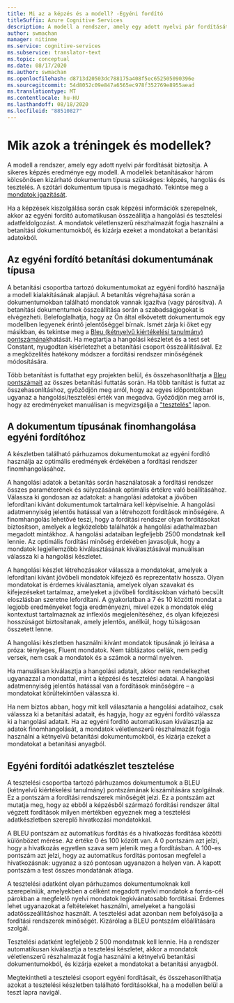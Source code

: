 ```yaml
---
title: Mi az a képzés és a modell? -Egyéni fordító
titleSuffix: Azure Cognitive Services
description: A modell a rendszer, amely egy adott nyelvi pár fordítását biztosítja. A sikeres képzés eredménye egy modell. A modellek betanításakor a három egymást kölcsönösen kizáró adatkészlet kötelező betanítási adatkészletet, hangolási adatkészletet és tesztelési adatkészletet.
author: swmachan
manager: nitinme
ms.service: cognitive-services
ms.subservice: translator-text
ms.topic: conceptual
ms.date: 08/17/2020
ms.author: swmachan
ms.openlocfilehash: d8713d20503dc788175a408f5ec652505090396e
ms.sourcegitcommit: 54d8052c09e847a6565ec978f352769e8955aead
ms.translationtype: MT
ms.contentlocale: hu-HU
ms.lasthandoff: 08/18/2020
ms.locfileid: "88510827"
---
```

# <a name="what-are-trainings-and-models"></a>Mik azok a tréningek és modellek?

A modell a rendszer, amely egy adott nyelvi pár fordítását biztosítja.
A sikeres képzés eredménye egy modell. A modellek betanításakor három kölcsönösen kizárható dokumentum típusa szükséges: képzés, hangolás és tesztelés. A szótári dokumentum típusa is megadható. Tekintse meg a [mondatok igazítását](https://docs.microsoft.com/azure/cognitive-services/translator/custom-translator/sentence-alignment#suggested-minimum-number-of-sentences).

Ha a képzések kiszolgálása során csak képzési információk szerepelnek, akkor az egyéni fordító automatikusan összeállítja a hangolási és tesztelési adatfeldolgozást. A mondatok véletlenszerű részhalmazát fogja használni a betanítási dokumentumokból, és kizárja ezeket a mondatokat a betanítási adatokból.

## <a name="training-document-type-for-custom-translator"></a>Az egyéni fordító betanítási dokumentumának típusa

A betanítási csoportba tartozó dokumentumokat az egyéni fordító használja a modell kialakításának alapjául. A betanítás végrehajtása során a dokumentumokban található mondatok vannak igazítva (vagy párosítva). A betanítási dokumentumok összeállítása során a szabadságjogokat is elvégezheti. Belefoglalhatja, hogy az Ön által elkövetett dokumentumok egy modellben legyenek érintő jelentőséggel bírnak. Ismét zárja ki őket egy másikban, és tekintse meg a [Bleu (kétnyelvű kiértékelési tanulmány) pontszámának](what-is-bleu-score.md)hatását. Ha megtartja a hangolási készletet és a test set Constant, nyugodtan kísérletezhet a betanítási csoport összeállításával. Ez a megközelítés hatékony módszer a fordítási rendszer minőségének módosítására.

Több betanítást is futtathat egy projekten belül, és összehasonlíthatja a [Bleu pontszámait](what-is-bleu-score.md) az összes betanítási futtatás során. Ha több tanítást is futtat az összehasonlításhoz, győződjön meg arról, hogy az egyes időpontokban ugyanaz a hangolási/tesztelési érték van megadva. Győződjön meg arról is, hogy az eredményeket manuálisan is megvizsgálja a ["tesztelés"](how-to-view-system-test-results.md) lapon.

## <a name="tuning-document-type-for-custom-translator"></a>A dokumentum típusának finomhangolása egyéni fordítóhoz

A készletben található párhuzamos dokumentumokat az egyéni fordító használja az optimális eredmények érdekében a fordítási rendszer finomhangolásához.

A hangolási adatok a betanítás során használatosak a fordítási rendszer összes paraméterének és súlyozásának optimális értékre való beállításához. Válassza ki gondosan az adatokat: a hangolási adatokat a jövőben lefordítani kívánt dokumentumok tartalmára kell képviselnie. A hangolási adatmennyiség jelentős hatással van a létrehozott fordítások minőségére. A finomhangolás lehetővé teszi, hogy a fordítási rendszer olyan fordításokat biztosítson, amelyek a legközelebb találhatók a hangolási adathalmazban megadott mintákhoz. A hangolási adataiban legfeljebb 2500 mondatnak kell lennie. Az optimális fordítási minőség érdekében javasoljuk, hogy a mondatok legjellemzőbb kiválasztásának kiválasztásával manuálisan válassza ki a hangolási készletet.

A hangolási készlet létrehozásakor válassza a mondatokat, amelyek a lefordítani kívánt jövőbeli mondatok kifejező és reprezentatív hossza. Olyan mondatokat is érdemes kiválasztania, amelyek olyan szavakat és kifejezéseket tartalmaz, amelyeket a jövőbeli fordításokban várható becsült eloszlásban szeretne lefordítani. A gyakorlatban a 7 és 10 közötti mondat a legjobb eredményeket fogja eredményezni, mivel ezek a mondatok elég kontextust tartalmaznak az inflexiós megjelenítéséhez, és olyan kifejezési hosszúságot biztosítanak, amely jelentős, anélkül, hogy túlságosan összetett lenne.

A hangolási készletben használni kívánt mondatok típusának jó leírása a próza: tényleges, Fluent mondatok. Nem táblázatos cellák, nem pedig versek, nem csak a mondatok és a számok a normál nyelven.

Ha manuálisan kiválasztja a hangolási adatait, akkor nem rendelkezhet ugyanazzal a mondattal, mint a képzési és tesztelési adatai. A hangolási adatmennyiség jelentős hatással van a fordítások minőségére – a mondatokat körültekintően válassza ki.

Ha nem biztos abban, hogy mit kell választania a hangolási adataihoz, csak válassza ki a betanítási adatait, és hagyja, hogy az egyéni fordító válassza ki a hangolási adatait. Ha az egyéni fordító automatikusan kiválasztja az adatok finomhangolását, a mondatok véletlenszerű részhalmazát fogja használni a kétnyelvű betanítási dokumentumokból, és kizárja ezeket a mondatokat a betanítási anyagból.

## <a name="testing-dataset-for-custom-translator"></a>Egyéni fordítói adatkészlet tesztelése

A tesztelési csoportba tartozó párhuzamos dokumentumok a BLEU (kétnyelvű kiértékelési tanulmány) pontszámának kiszámítására szolgálnak. Ez a pontszám a fordítási rendszerek minőségét jelzi. Ez a pontszám azt mutatja meg, hogy az ebből a képzésből származó fordítási rendszer által végzett fordítások milyen mértékben egyeznek meg a tesztelési adatkészletben szereplő hivatkozási mondatokkal.

A BLEU pontszám az automatikus fordítás és a hivatkozás fordítása közötti különbözet mérése. Az értéke 0 és 100 között van. A 0 pontszám azt jelzi, hogy a hivatkozás egyetlen szava sem jelenik meg a fordításban. A 100-es pontszám azt jelzi, hogy az automatikus fordítás pontosan megfelel a hivatkozásnak: ugyanaz a szó pontosan ugyanazon a helyen van. A kapott pontszám a test összes mondatának átlaga.

A tesztelési adatként olyan párhuzamos dokumentumoknak kell szerepelniük, amelyekben a célként megadott nyelvi mondatok a forrás-cél párokban a megfelelő nyelvi mondatok legkívánatosabb fordításai. Érdemes lehet ugyanazokat a feltételeket használni, amelyeket a hangolási adatösszeállításhoz használt. A tesztelési adat azonban nem befolyásolja a fordítási rendszerek minőségét. Kizárólag a BLEU pontszám előállítására szolgál.

Tesztelési adatként legfeljebb 2 500 mondatnak kell lennie. Ha a rendszer automatikusan kiválasztja a tesztelési készletet, akkor a mondatok véletlenszerű részhalmazát fogja használni a kétnyelvű betanítási dokumentumokból, és kizárja ezeket a mondatokat a betanítási anyagból.

Megtekintheti a tesztelési csoport egyéni fordításait, és összehasonlíthatja azokat a tesztelési készletben található fordításokkal, ha a modellen belül a teszt lapra navigál.
